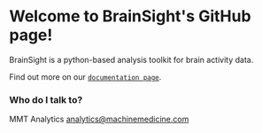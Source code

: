 # Welcome to **BrainSight**'s GitHub page! #

BrainSight is a python-based analysis toolkit for brain activity data.

Find out more on our [`documentation page`](https://machinemedicine.github.io/brainsight/).

### Who do I talk to? ###

MMT Analytics
analytics@machinemedicine.com